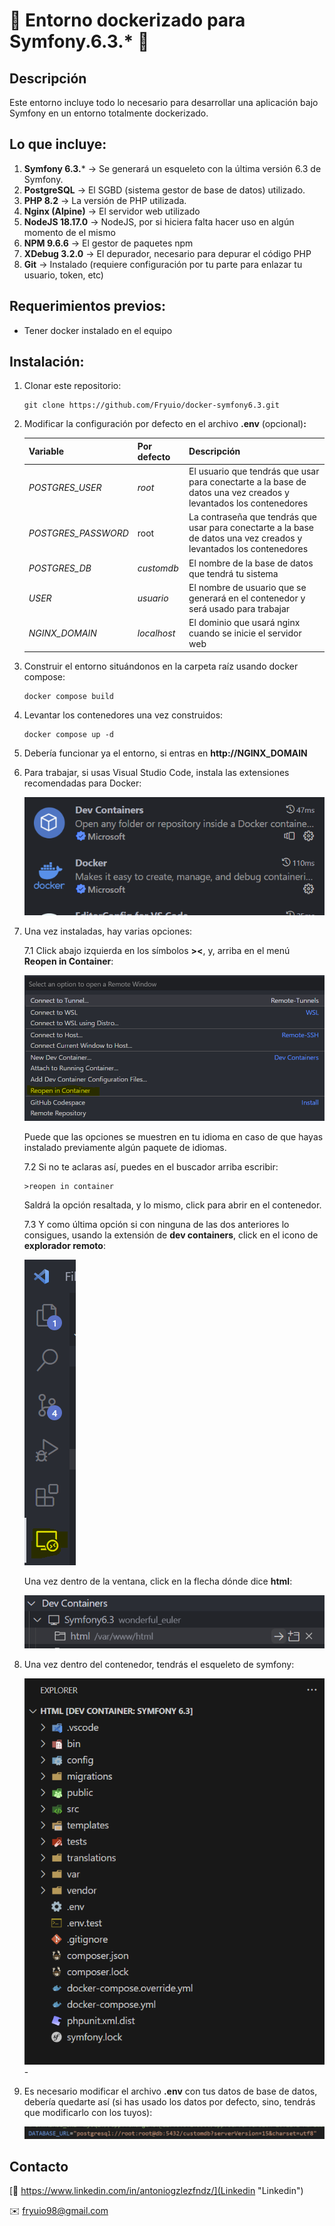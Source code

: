 # 🐳 Entorno dockerizado para Symfony.6.3.* 🐳

## Descripción

Este entorno incluye todo lo necesario para desarrollar una aplicación bajo Symfony en un entorno totalmente dockerizado.

## Lo que incluye:

1. **Symfony 6.3.*** -> Se generará un esqueleto con la última versión 6.3 de Symfony.
2. **PostgreSQL** -> El SGBD (sistema gestor de base de datos) utilizado.
3. **PHP 8.2** -> La versión de PHP utilizada.
4. **Nginx (Alpine)** -> El servidor web utilizado
5. **NodeJS 18.17.0** -> NodeJS, por si hiciera falta hacer uso en algún momento de el mismo
6. **NPM 9.6.6** -> El gestor de paquetes npm
7. **XDebug 3.2.0** -> El depurador, necesario para depurar el código PHP
8. **Git** -> Instalado (requiere configuración por tu parte para enlazar tu usuario, token, etc)

## Requerimientos previos:

* Tener docker instalado en el equipo

## Instalación:

1. Clonar este repositorio:

   ```
   git clone https://github.com/Fryuio/docker-symfony6.3.git
   ```
2. Modificar la configuración por defecto en el archivo **.env** (opcional)**:**

   | Variable              | Por defecto   | Descripción                                                                                                          |
   | --------------------- | ------------- | --------------------------------------------------------------------------------------------------------------------- |
   | *POSTGRES_USER*     | *root*      | El usuario que tendrás que usar para conectarte a la base de datos una vez creados y levantados los contenedores     |
   | *POSTGRES_PASSWORD* | root          | La contraseña que tendrás que usar para conectarte a la base de datos una vez creados y levantados los contenedores |
   | *POSTGRES_DB*       | *customdb*  | El nombre de la base de datos que tendrá tu sistema                                                                  |
   | *USER*              | *usuario*   | El nombre de usuario que se generará en el contenedor y será usado para trabajar                                    |
   | *NGINX_DOMAIN*      | *localhost* | El dominio que usará nginx cuando se inicie el servidor web                                                          |
3. Construir el entorno situándonos en la carpeta raíz usando docker compose:

   ```
   docker compose build
   ```
4. Levantar los contenedores una vez construidos:

   ```
   docker compose up -d
   ```
5. Debería funcionar ya el entorno, si entras en **http://NGINX_DOMAIN**
6. Para trabajar, si usas Visual Studio Code, instala las extensiones recomendadas para Docker:

   ![1691655633955](image/README/1691655633955.png)
7. Una vez instaladas, hay varias opciones:

   7.1 Click abajo izquierda en los símbolos **><**, y, arriba en el menú **Reopen in Container**:

   ![1691655950112](image/README/1691655950112.png)

   Puede que las opciones se muestren en tu idioma en caso de que hayas instalado previamente algún paquete de idiomas.

   7.2 Si no te aclaras así, puedes en el buscador arriba escribir:

   ```
   >reopen in container
   ```

   Saldrá la opción resaltada, y lo mismo, click para abrir en el contenedor.

   7.3 Y como última opción si con ninguna de las dos anteriores lo consigues, usando la extensión de **dev containers**, click en el icono de **explorador remoto**:

   ![1691656196145](image/README/1691656196145.png)

   Una vez dentro de la ventana, click en la flecha dónde dice **html**:

   ![1691656295247](image/README/1691656295247.png)
8. Una vez dentro del contenedor, tendrás el esqueleto de symfony:

   ![1691656413814](image/README/1691656413814.png)-
9. Es necesario modificar el archivo **.env** con tus datos de base de datos, debería quedarte así (si has usado los datos por defecto, sino, tendrás que modificarlo con los tuyos):

   ![1691657684911](image/README/1691657684911.png)

## Contacto

[🏢 https://www.linkedin.com/in/antoniogzlezfndz/](Linkedin "Linkedin")

✉️ fryuio98@gmail.com
